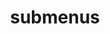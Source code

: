 ---
layout: page
title: submenus
nav: False
nav_order: 7
dropdown: False
children:
    - title: publications
      permalink: /publications/
    - title: divider
    - title: projects
      permalink: /projects/
---